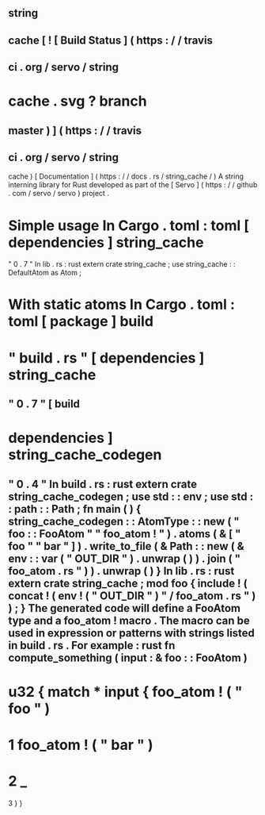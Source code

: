 #
string
-
cache
[
!
[
Build
Status
]
(
https
:
/
/
travis
-
ci
.
org
/
servo
/
string
-
cache
.
svg
?
branch
=
master
)
]
(
https
:
/
/
travis
-
ci
.
org
/
servo
/
string
-
cache
)
[
Documentation
]
(
https
:
/
/
docs
.
rs
/
string_cache
/
)
A
string
interning
library
for
Rust
developed
as
part
of
the
[
Servo
]
(
https
:
/
/
github
.
com
/
servo
/
servo
)
project
.
#
#
Simple
usage
In
Cargo
.
toml
:
toml
[
dependencies
]
string_cache
=
"
0
.
7
"
In
lib
.
rs
:
rust
extern
crate
string_cache
;
use
string_cache
:
:
DefaultAtom
as
Atom
;
#
#
With
static
atoms
In
Cargo
.
toml
:
toml
[
package
]
build
=
"
build
.
rs
"
[
dependencies
]
string_cache
=
"
0
.
7
"
[
build
-
dependencies
]
string_cache_codegen
=
"
0
.
4
"
In
build
.
rs
:
rust
extern
crate
string_cache_codegen
;
use
std
:
:
env
;
use
std
:
:
path
:
:
Path
;
fn
main
(
)
{
string_cache_codegen
:
:
AtomType
:
:
new
(
"
foo
:
:
FooAtom
"
"
foo_atom
!
"
)
.
atoms
(
&
[
"
foo
"
"
bar
"
]
)
.
write_to_file
(
&
Path
:
:
new
(
&
env
:
:
var
(
"
OUT_DIR
"
)
.
unwrap
(
)
)
.
join
(
"
foo_atom
.
rs
"
)
)
.
unwrap
(
)
}
In
lib
.
rs
:
rust
extern
crate
string_cache
;
mod
foo
{
include
!
(
concat
!
(
env
!
(
"
OUT_DIR
"
)
"
/
foo_atom
.
rs
"
)
)
;
}
The
generated
code
will
define
a
FooAtom
type
and
a
foo_atom
!
macro
.
The
macro
can
be
used
in
expression
or
patterns
with
strings
listed
in
build
.
rs
.
For
example
:
rust
fn
compute_something
(
input
:
&
foo
:
:
FooAtom
)
-
>
u32
{
match
*
input
{
foo_atom
!
(
"
foo
"
)
=
>
1
foo_atom
!
(
"
bar
"
)
=
>
2
_
=
>
3
}
}
